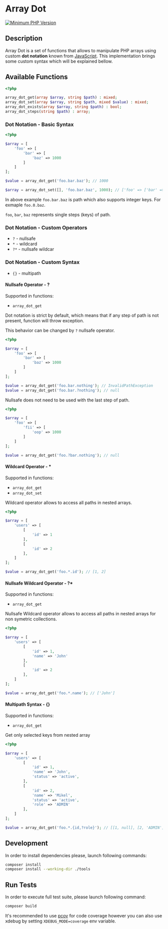 # Array Dot

[![Minimum PHP Version](https://img.shields.io/badge/php-%3E%3D%207.4-8892BF.svg)](https://php.net/)

## Description

Array Dot is a set of functions that allows to manipulate PHP arrays using custom **dot notation** known
from [JavaScript](https://developer.mozilla.org/en-US/docs/Web/JavaScript/Reference/Operators/Property_accessors).
This implementation brings some custom syntax which will be explained bellow.

## Available Functions

```php
<?php 

array_dot_get(array $array, string $path) : mixed;
array_dot_set(array $array, string $path, mixed $value) : mixed;
array_dot_exists(array $array, string $path) : bool;
array_dot_steps(string $path) : array;
```

### Dot Notation - Basic Syntax

```php
<?php 

$array = [
    'foo' => [
        'bar' => [
            'baz' => 1000
        ]
    ]
];

$value = array_dot_get('foo.bar.baz'); // 1000

$array = array_dot_set([], 'foo.bar.baz', 1000); // ['foo' => ['bar' => ['baz' => 1000]]];
```

In above example `foo.bar.baz` is path which also supports integer keys. For exmaple
`foo.0.baz`.

`foo`, `bar`, `baz` represents single steps (keys) of path. 


### Dot Notation - Custom Operators

- `?` - nullsafe
- `*` - wildcard
- `?*` - nullsafe wildcar


### Dot Notation - Custom Syntax

- `{}` - multipath

#### Nullsafe Operator - ? 

Supported in functions:

- `array_dot_get`

Dot notation is strict by default, which means that if any step of path is not present,
function will throw exception. 

This behavior can be changed by `?` nullsafe operator. 

```php
<?php 

$array = [
    'foo' => [
        'bar' => [
            'baz' => 1000
        ]
    ]
];

$value = array_dot_get('foo.bar.nothing'); // InvalidPathException
$value = array_dot_get('foo.bar.?nothing'); // null
```

Nullsafe does not need to be used with the last step of path.

```php
<?php 

$array = [
    'foo' => [
        'fii' => [
            'oop' => 1000
        ]
    ]
];

$value = array_dot_get('foo.?bar.nothing'); // null
```

#### Wildcard Operator - *

Supported in functions:

- `array_dot_get`
- `array_dot_set`

Wildcard operator allows to access all paths in nested arrays.

```php
<?php 

$array = [
    'users' => [
        [
            'id' => 1
        ],
        [
            'id' => 2
        ],
    ]
];

$value = array_dot_get('foo.*.id'); // [1, 2]
```

#### Nullsafe Wildcard Operator - ?*

Supported in functions:

- `array_dot_get`

Nullsafe Wildcard operator allows to access all paths in nested arrays for non symetric
collections.

```php
<?php 

$array = [
    'users' => [
        [
            'id' => 1,
            'name' => 'John'
        ],
        [
            'id' => 2
        ],
    ]
];

$value = array_dot_get('foo.*.name'); // ['John']
```

#### Multipath Syntax - {}

Supported in functions:

- `array_dot_get`

Get only selected keys from nested array

```php
<?php 

$array = [
    'users' => [
        [
            'id' => 1,
            'name' => 'John',
            'status' => 'active',
        ],
        [
            'id' => 2,
            'name' => 'Mikel',
            'status' => 'active',
            'role' => 'ADMIN'
        ],
    ]
];

$value = array_dot_get('foo.*.{id,?role}'); // [[1, null], [2, 'ADMIN']]
```


## Development

In order to install dependencies please, launch following commands:

```bash
composer install
composer install --working-dir ./tools
```

## Run Tests

In order to execute full test suite, please launch following command:

```bash
composer build
```

It's recommended to use [pcov](https://pecl.php.net/package/pcov) for code coverage however you can also use
xdebug by setting `XDEBUG_MODE=coverage` env variable.
